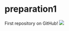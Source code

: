 # preparation1
First repository on GitHub!
![](https://media.giphy.com/media/3o6wrvdHFbwBrUFenu/giphy.gif)

